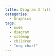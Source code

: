 ```yaml
---
title: Diagram 3 fill
categories:
  - Graphics
tags:
  - node
  - diagram
  - sitemap
  - children
  - "org chart"
---
```

